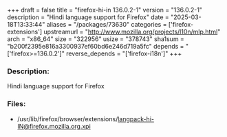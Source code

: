 +++
draft = false
title = "firefox-hi-in 136.0.2-1"
version = "136.0.2-1"
description = "Hindi language support for Firefox"
date = "2025-03-18T13:33:44"
aliases = "/packages/73630"
categories = ['firefox-extensions']
upstreamurl = "http://www.mozilla.org/projects/l10n/mlp.html"
arch = "x86_64"
size = "322956"
usize = "378743"
sha1sum = "b200f2395e816a3300937ef60bd6e246d719a5fc"
depends = "['firefox>=136.0.2']"
reverse_depends = "['firefox-i18n']"
+++
### Description: 
Hindi language support for Firefox

### Files: 
* /usr/lib/firefox/browser/extensions/langpack-hi-IN@firefox.mozilla.org.xpi
